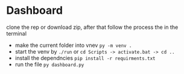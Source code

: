 # Dashboard

clone the rep or download zip, after that follow the process the in the terminal

- make the current folder into vnev `py -m venv .`
- start the venv by `./run` or `cd Scripts -> activate.bat -> cd ..`
- install the dependncies `pip install -r requirments.txt`
- run the file `py dashboard.py`
